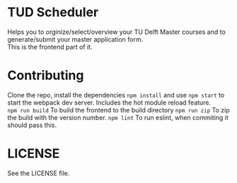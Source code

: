 # TUD Scheduler
Helps you to orginize/select/overview your TU Delft Master courses and to generate/submit your master application form.  
This is the frontend part of it.

# Contributing
Clone the repo, install the dependencies `npm install` and use `npm start` to start the webpack dev server. Includes the hot module reload feature.  
`npm run build` To build the frontend to the build directory
`npm run zip` To zip the build with the version number.
`npm lint` To run eslint, when commiting it should pass this.

# LICENSE
See the LICENSE file.
